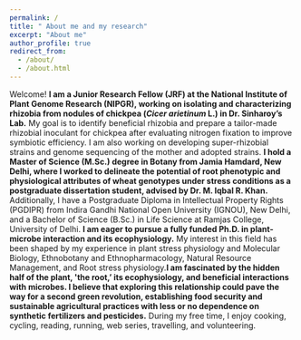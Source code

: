 ```yaml
---
permalink: /
title: " About me and my research"
excerpt: "About me"
author_profile: true
redirect_from: 
  - /about/
  - /about.html
---
```


Welcome! **I am a Junior Research Fellow (JRF) at the National Institute of Plant Genome Research (NIPGR), working on isolating and characterizing rhizobia from nodules of chickpea (_Cicer arietinum_ L.) in Dr. Sinharoy’s Lab.** My goal is to identify beneficial rhizobia and prepare a tailor-made rhizobial inoculant for chickpea after evaluating nitrogen fixation to improve symbiotic efficiency. I am also working on developing super-rhizobial strains and genome sequencing of the mother and adopted strains.
**I hold a Master of Science (M.Sc.) degree in Botany from Jamia Hamdard, New Delhi, where I worked to delineate the potential of root phenotypic and physiological attributes of wheat genotypes under stress conditions as a postgraduate dissertation student, advised by Dr. M. Iqbal R. Khan.** Additionally, I have a Postgraduate Diploma in Intellectual Property Rights (PGDIPR) from Indira Gandhi National Open University (IGNOU), New Delhi, and a Bachelor of Science (B.Sc.) in Life Science at Ramjas College, University of Delhi.
**I am eager to pursue a fully funded Ph.D. in plant-microbe interaction and its ecophysiology.** My interest in this field has been shaped by my experience in plant stress physiology and Molecular Biology, Ethnobotany and Ethnopharmacology, Natural Resource Management, and Root stress physiology.**I am fascinated by the hidden half of the plant, 'the root,’ its ecophysiology, and beneficial interactions with microbes. I believe that exploring this relationship could pave the way for a second green revolution, establishing food security and sustainable agricultural practices with less or no dependence on synthetic fertilizers and pesticides.**
During my free time, I enjoy cooking, cycling, reading, running, web series, travelling, and volunteering.   


